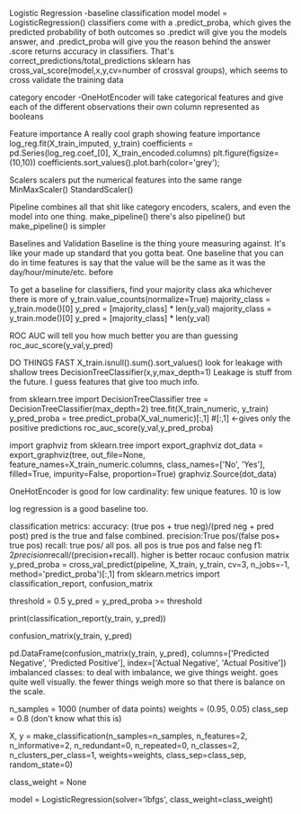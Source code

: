 Logistic Regression
-baseline classification model
model = LogisticRegression()
classifiers come with a .predict_proba, which gives the predicted probability of both outcomes
so .predict will give you the models answer, and .predict_proba will give you the reason behind the answer
.score returns accuracy in classifiers. That's correct_predictions/total_predictions
sklearn has cross_val_score(model,x,y,cv=number of crossval groups), which seems to cross validate the training data

category encoder
-OneHotEncoder will take categorical features and give each of the different observations their own column represented as booleans

Feature importance
A really cool graph showing feature importance
log_reg.fit(X_train_imputed, y_train)
coefficients = pd.Series(log_reg.coef_[0], X_train_encoded.columns)
plt.figure(figsize=(10,10))
coefficients.sort_values().plot.barh(color='grey');

Scalers
scalers put the numerical features into the same range
MinMaxScaler()
StandardScaler()

Pipeline
combines all that shit like category encoders, scalers, and even the model into one thing.
make_pipeline()
there's also pipeline() but make_pipeline() is simpler


Baselines and Validation
Baseline is the thing youre measuring against. It's like your made up standard that you gotta beat.
One baseline that you can do in time features is say that the value will be the same as it was the day/hour/minute/etc. before

To get a baseline for classifiers, find your majority class aka whichever there is more of
y_train.value_counts(normalize=True)
majority_class = y_train.mode()[0]
y_pred = [majority_class] * len(y_val)
majority_class = y_train.mode()[0]
y_pred = [majority_class] * len(y_val)

ROC AUC will tell you how much better you are than guessing
roc_auc_score(y_val,y_pred)

DO THINGS FAST
X_train.isnull().sum().sort_values()
look for leakage with shallow trees
DecisionTreeClassifier(x,y,max_depth=1)
Leakage is stuff from the future. I guess features that give too much info.

from sklearn.tree import DecisionTreeClassifier
tree = DecisionTreeClassifier(max_depth=2)
tree.fit(X_train_numeric, y_train)
y_pred_proba = tree.predict_proba(X_val_numeric)[:,1]
#[:,1] <-gives only the positive predictions
roc_auc_score(y_val,y_pred_proba)

import graphviz
from sklearn.tree import export_graphviz
dot_data = export_graphviz(tree, out_file=None, feature_names=X_train_numeric.columns, 
                           class_names=['No', 'Yes'], filled=True, impurity=False, proportion=True)
graphviz.Source(dot_data)

OneHotEncoder is good for low cardinality: few unique features. 10 is low

log regression is a good baseline too.

classification metrics: 
accuracy: (true pos + true neg)/(pred neg + pred post) pred is the true and false combined. 
precision:True pos/(false pos+ true pos)
recall: true pos/ all pos. all pos is true pos and false neg 
f1: 2*precision*recall/(precision+recall). higher is better 
rocauc
confusion matrix
y_pred_proba = cross_val_predict(pipeline, X_train, y_train, cv=3, n_jobs=-1, 
                                 method='predict_proba')[:,1]
from sklearn.metrics import classification_report, confusion_matrix

threshold = 0.5
y_pred = y_pred_proba >= threshold

print(classification_report(y_train, y_pred))

confusion_matrix(y_train, y_pred)

pd.DataFrame(confusion_matrix(y_train, y_pred), 
             columns=['Predicted Negative', 'Predicted Positive'], 
             index=['Actual Negative', 'Actual Positive'])
imbalanced classes: to deal with imbalance, we give things weight. goes quite well visually. the fewer things
weigh more so that there is balance on the scale.

n_samples = 1000 (number of data points)
weights = (0.95, 0.05)
class_sep = 0.8 (don't know what this is)

X, y = make_classification(n_samples=n_samples, n_features=2, n_informative=2, 
                           n_redundant=0, n_repeated=0, n_classes=2, 
                           n_clusters_per_class=1, weights=weights, 
                           class_sep=class_sep, random_state=0)
                           
class_weight = None

model = LogisticRegression(solver='lbfgs', class_weight=class_weight)
